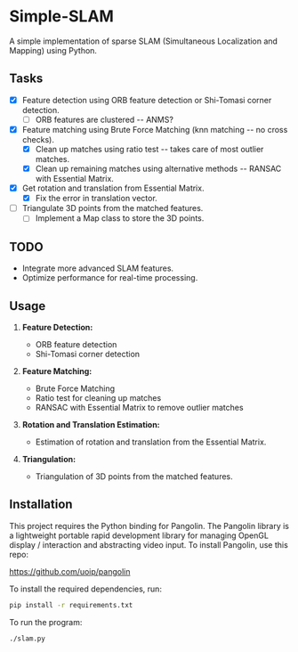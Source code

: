 # Simple-SLAM

A simple implementation of sparse SLAM (Simultaneous Localization and Mapping) using Python.

## Tasks

- [x] Feature detection using ORB feature detection or Shi-Tomasi corner detection.
  - [ ] ORB features are clustered -- ANMS?
- [x] Feature matching using Brute Force Matching (knn matching -- no cross checks).
  - [x] Clean up matches using ratio test -- takes care of most outlier matches.
  - [x] Clean up remaining matches using alternative methods -- RANSAC with Essential Matrix.
- [x] Get rotation and translation from Essential Matrix.
  - [x] Fix the error in translation vector.
- [ ] Triangulate 3D points from the matched features.
  - [ ] Implement a Map class to store the 3D points.

## TODO

- Integrate more advanced SLAM features.
- Optimize performance for real-time processing.

## Usage

1. **Feature Detection:**

   - ORB feature detection
   - Shi-Tomasi corner detection

2. **Feature Matching:**

   - Brute Force Matching
   - Ratio test for cleaning up matches
   - RANSAC with Essential Matrix to remove outlier matches

3. **Rotation and Translation Estimation:**

   - Estimation of rotation and translation from the Essential Matrix.

4. **Triangulation:**
   - Triangulation of 3D points from the matched features.

## Installation

This project requires the Python binding for Pangolin. The Pangolin library is a lightweight portable rapid development library for managing OpenGL display / interaction and abstracting video input. To install Pangolin, use this repo:

https://github.com/uoip/pangolin

To install the required dependencies, run:

```sh
pip install -r requirements.txt
```

To run the program:

```sh
./slam.py
```
